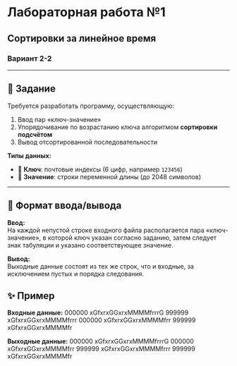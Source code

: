 # Лабораторная работа №1
## Сортировки за линейное время  
### Вариант 2-2  

---

## 📌 Задание
Требуется разработать программу, осуществляющую:
1. Ввод пар «ключ-значение»  
2. Упорядочивание по возрастанию ключа алгоритмом **сортировки подсчётом**  
3. Вывод отсортированной последовательности  

**Типы данных:**
- 🔑 **Ключ**: почтовые индексы (6 цифр, например `123456`)  
- 📝 **Значение**: строки переменной длины (до 2048 символов)  

---

## 📂 Формат ввода/вывода
**Ввод:**  
На каждой непустой строке входного файла располагается пара «ключ-значение», в которой ключ указан согласно заданию, затем следует знак табуляции и указано соответствующее значение.

**Вывод:**  
Выходные данные состоят из тех же строк, что и входные, за исключением пустых и порядка следования.

## ✨ Пример
**Входные данные:**
000000 xGfxrxGGxrxMMMMfrrrG
999999 xGfxrxGGxrxMMMMfrrr
000000 xGfxrxGGxrxMMMMfrr
999999 xGfxrxGGxrxMMMMfr

**Выходные данные:**
000000 xGfxrxGGxrxMMMMfrrrG
000000 xGfxrxGGxrxMMMMfrr
999999 xGfxrxGGxrxMMMMfrrr
999999 xGfxrxGGxrxMMMMfr
